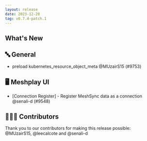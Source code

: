 ```yaml
---
layout: release
date: 2023-12-28
tag: v0.7.4-patch.1
---
```


## What's New
## 🔤 General
- preload kubernetes_resource_object_meta @MUzairS15 (#9753)

## 🖥 Meshplay UI

- [Connection Register] - Register MeshSync data as a connection @senali-d (#9548)

## 👨🏽‍💻 Contributors

Thank you to our contributors for making this release possible:
@MUzairS15, @leecalcote and @senali-d
